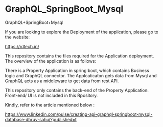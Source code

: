 # GraphQL_SpringBoot_Mysql
GraphQL+SpringBoot+Mysql

If you are looking to explore the Deployment of the application, please go to the website:

https://rdtech.in/

This repository contains the files required for the Application deployment. The overview of the application is as follows:

There is a Property Application in spring boot, which contains Business logic and GraphQL connector.
The Applcaticaton gets data from Mysql and GraphQL acts as a middleware to get data from rest API.

This repository only contains the back-end of the Property Application. Front-end/ UI is not included in this Rpository.

Kindly, refer to the article mentioned below :

https://www.linkedin.com/pulse/creating-api-graphql-springboot-mysql-database-dhruv-sahu/?published=t
